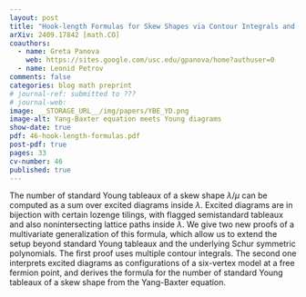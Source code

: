 ```yaml
---
layout: post
title: "Hook-length Formulas for Skew Shapes via Contour Integrals and Vertex Models"
arXiv: 2409.17842 [math.CO]
coauthors:
  - name: Greta Panova
    web: https://sites.google.com/usc.edu/gpanova/home?authuser=0
  - name: Leonid Petrov
comments: false
categories: blog math preprint
# journal-ref: submitted to ???
# journal-web: 
image: __STORAGE_URL__/img/papers/YBE_YD.png
image-alt: Yang-Baxter equation meets Young diagrams
show-date: true
pdf: 46-hook-length-formulas.pdf
post-pdf: true
pages: 33
cv-number: 46
published: true
---
```


The number of standard Young tableaux of a skew shape  $\lambda/\mu$ can be computed as a sum over excited diagrams inside $\lambda$. Excited diagrams are in bijection with certain lozenge tilings,  with flagged semistandard tableaux and also nonintersecting lattice paths inside $\lambda$. We give two new proofs of a multivariate generalization of this formula, which allow us to extend the setup beyond standard Young tableaux and the underlying Schur symmetric polynomials. The first proof uses multiple contour integrals. The second one interprets excited diagrams as configurations of a six-vertex model at a free fermion point, and derives the formula for the number of standard Young tableaux of a skew shape from the Yang-Baxter equation.
